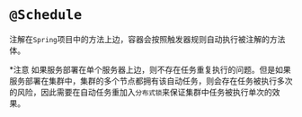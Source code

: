 # `@Schedule`
注解在`Spring`项目中的方法上边，容器会按照触发器规则自动执行被注解的方法体。

*注意
如果服务部署在单个服务器上边，则不存在任务重复执行的问题。但是如果服务部署在集群中，集群的多个节点都拥有该自动任务，则会存在任务被执行多次的风险，因此需要在自动任务重加入`分布式锁`来保证集群中任务被执行单次的效果。